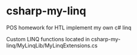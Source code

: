 # csharp-my-linq
POS homework for HTL implement my own c# linq


Custom LINQ functions located in csharp-my-linq/MyLinqLib/MyLinqExtensions.cs
